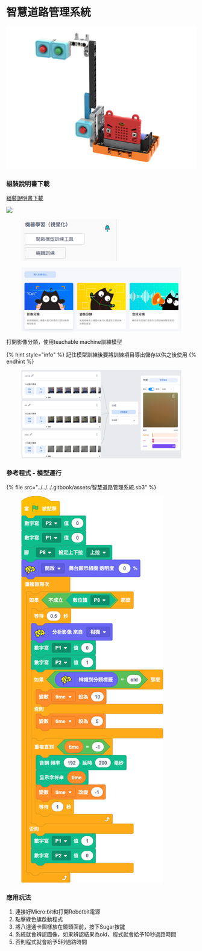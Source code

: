 # 智慧道路管理系統

![](../../../.gitbook/assets/别闯红灯.png)

### 組裝說明書下載

[組裝說明書下載](https://drive.google.com/drive/folders/1wg_edUZFrqyUONA0FJ6vFBkGArRsfnf4?usp=sharing)

![](https://kittenbothk.readthedocs.io/en/latest/_images/trafficlight_wire.png)

<figure><img src="../../../.gitbook/assets/image (6) (1) (1).png" alt=""><figcaption></figcaption></figure>

<figure><img src="../../../.gitbook/assets/image (1) (1) (1) (1) (1) (1) (1) (1).png" alt=""><figcaption></figcaption></figure>

打開影像分類，使用teachable machine訓練模型

{% hint style="info" %}
記住模型訓練後要將訓練項目導出儲存以供之後使用
{% endhint %}

<figure><img src="../../../.gitbook/assets/image (2) (1) (1) (1) (1) (1) (1).png" alt=""><figcaption></figcaption></figure>

### 參考程式 - 模型運行

{% file src="../../../.gitbook/assets/智慧道路管理系統.sb3" %}

<figure><img src="../../../.gitbook/assets/智慧道路管理系統.png" alt=""><figcaption></figcaption></figure>

### 應用玩法

1. 連接好Micro:bit和打開Robotbit電源
2. 點擊綠色旗啟動程式
3. 將八達通卡圖樣放在鏡頭面前，按下Sugar按鍵
4. 系統就會辨認圖像，如果辨認結果為old，程式就會給予10秒過路時間
5. 否則程式就會給予5秒過路時間

